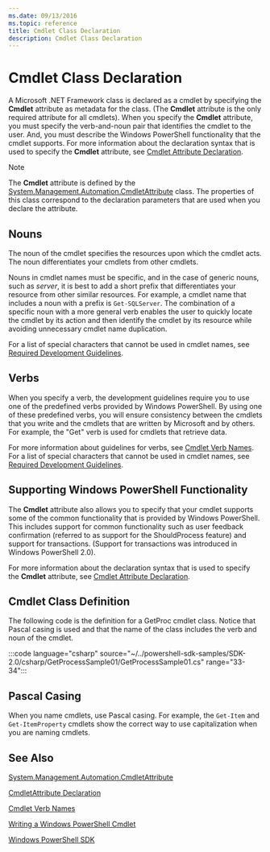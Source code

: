 ```yaml
---
ms.date: 09/13/2016
ms.topic: reference
title: Cmdlet Class Declaration
description: Cmdlet Class Declaration
---
```

# Cmdlet Class Declaration

A Microsoft .NET Framework class is declared as a cmdlet by specifying the **Cmdlet** attribute as
metadata for the class. (The **Cmdlet** attribute is the only required attribute for all cmdlets).
When you specify the **Cmdlet** attribute, you must specify the verb-and-noun pair that identifies
the cmdlet to the user. And, you must describe the Windows PowerShell functionality that the cmdlet
supports. For more information about the declaration syntax that is used to specify the **Cmdlet**
attribute, see [Cmdlet Attribute Declaration](./cmdlet-attribute-declaration.md).

> [!NOTE]
> The **Cmdlet** attribute is defined by the
> [System.Management.Automation.CmdletAttribute](/dotnet/api/System.Management.Automation.CmdletAttribute)
> class. The properties of this class correspond to the declaration parameters that are used when
> you declare the attribute.

## Nouns

The noun of the cmdlet specifies the resources upon which the cmdlet acts. The noun differentiates
your cmdlets from other cmdlets.

Nouns in cmdlet names must be specific, and in the case of generic nouns, such as *server*, it is
best to add a short prefix that differentiates your resource from other similar resources. For
example, a cmdlet name that includes a noun with a prefix is `Get-SQLServer`. The combination of a
specific noun with a more general verb enables the user to quickly locate the cmdlet by its action
and then identify the cmdlet by its resource while avoiding unnecessary cmdlet name duplication.

For a list of special characters that cannot be used in cmdlet names, see
[Required Development Guidelines](./required-development-guidelines.md).

## Verbs

When you specify a verb, the development guidelines require you to use one of the predefined verbs
provided by Windows PowerShell. By using one of these predefined verbs, you will ensure consistency
between the cmdlets that you write and the cmdlets that are written by Microsoft and by others. For
example, the "Get" verb is used for cmdlets that retrieve data.

For more information about guidelines for verbs, see
[Cmdlet Verb Names](./approved-verbs-for-windows-powershell-commands.md). For a list of special
characters that cannot be used in cmdlet names, see
[Required Development Guidelines](./required-development-guidelines.md).

## Supporting Windows PowerShell Functionality

The **Cmdlet** attribute also allows you to specify that your cmdlet supports some of the common
functionality that is provided by Windows PowerShell. This includes support for common functionality
such as user feedback confirmation (referred to as support for the ShouldProcess feature) and
support for transactions. (Support for transactions was introduced in Windows PowerShell 2.0).

For more information about the declaration syntax that is used to specify the **Cmdlet** attribute,
see [Cmdlet Attribute Declaration](./cmdlet-attribute-declaration.md).

## Cmdlet Class Definition

The following code is the definition for a GetProc cmdlet class. Notice that Pascal casing is used
and that the name of the class includes the verb and noun of the cmdlet.

:::code language="csharp" source="~/../powershell-sdk-samples/SDK-2.0/csharp/GetProcessSample01/GetProcessSample01.cs" range="33-34":::

## Pascal Casing

When you name cmdlets, use Pascal casing. For example, the `Get-Item` and `Get-ItemProperty` cmdlets
show the correct way to use capitalization when you are naming cmdlets.

## See Also

[System.Management.Automation.CmdletAttribute](/dotnet/api/System.Management.Automation.CmdletAttribute)

[CmdletAttribute Declaration](./cmdlet-attribute-declaration.md)

[Cmdlet Verb Names](./approved-verbs-for-windows-powershell-commands.md)

[Writing a Windows PowerShell Cmdlet](./writing-a-windows-powershell-cmdlet.md)

[Windows PowerShell SDK](../windows-powershell-reference.md)
